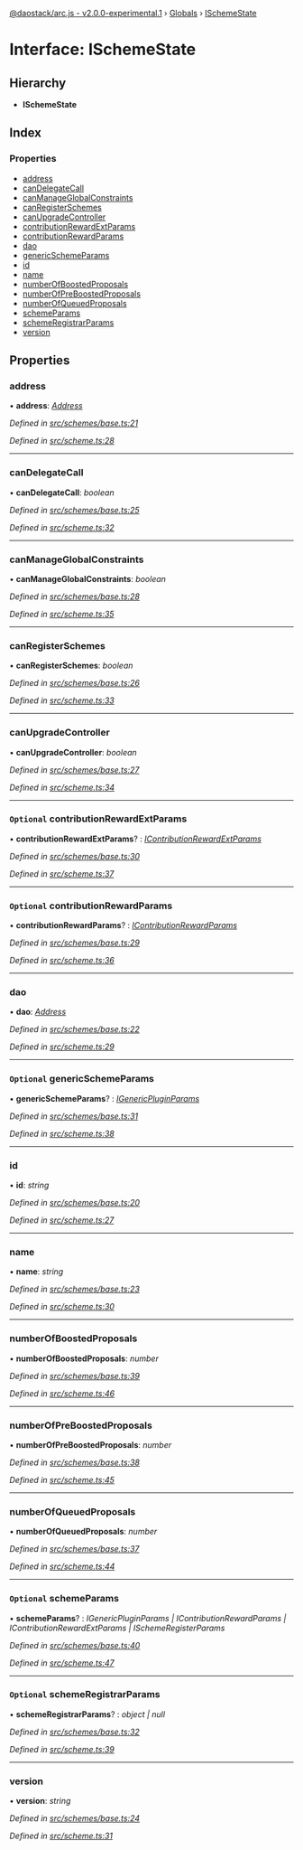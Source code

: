 [@daostack/arc.js - v2.0.0-experimental.1](../README.md) › [Globals](../globals.md) › [ISchemeState](ischemestate.md)

# Interface: ISchemeState

## Hierarchy

* **ISchemeState**

## Index

### Properties

* [address](ischemestate.md#address)
* [canDelegateCall](ischemestate.md#candelegatecall)
* [canManageGlobalConstraints](ischemestate.md#canmanageglobalconstraints)
* [canRegisterSchemes](ischemestate.md#canregisterschemes)
* [canUpgradeController](ischemestate.md#canupgradecontroller)
* [contributionRewardExtParams](ischemestate.md#optional-contributionrewardextparams)
* [contributionRewardParams](ischemestate.md#optional-contributionrewardparams)
* [dao](ischemestate.md#dao)
* [genericSchemeParams](ischemestate.md#optional-genericschemeparams)
* [id](ischemestate.md#id)
* [name](ischemestate.md#name)
* [numberOfBoostedProposals](ischemestate.md#numberofboostedproposals)
* [numberOfPreBoostedProposals](ischemestate.md#numberofpreboostedproposals)
* [numberOfQueuedProposals](ischemestate.md#numberofqueuedproposals)
* [schemeParams](ischemestate.md#optional-schemeparams)
* [schemeRegistrarParams](ischemestate.md#optional-schemeregistrarparams)
* [version](ischemestate.md#version)

## Properties

###  address

• **address**: *[Address](../globals.md#address)*

*Defined in [src/schemes/base.ts:21](https://github.com/daostack/arc.js/blob/6c661ff/src/schemes/base.ts#L21)*

*Defined in [src/scheme.ts:28](https://github.com/daostack/arc.js/blob/6c661ff/src/scheme.ts#L28)*

___

###  canDelegateCall

• **canDelegateCall**: *boolean*

*Defined in [src/schemes/base.ts:25](https://github.com/daostack/arc.js/blob/6c661ff/src/schemes/base.ts#L25)*

*Defined in [src/scheme.ts:32](https://github.com/daostack/arc.js/blob/6c661ff/src/scheme.ts#L32)*

___

###  canManageGlobalConstraints

• **canManageGlobalConstraints**: *boolean*

*Defined in [src/schemes/base.ts:28](https://github.com/daostack/arc.js/blob/6c661ff/src/schemes/base.ts#L28)*

*Defined in [src/scheme.ts:35](https://github.com/daostack/arc.js/blob/6c661ff/src/scheme.ts#L35)*

___

###  canRegisterSchemes

• **canRegisterSchemes**: *boolean*

*Defined in [src/schemes/base.ts:26](https://github.com/daostack/arc.js/blob/6c661ff/src/schemes/base.ts#L26)*

*Defined in [src/scheme.ts:33](https://github.com/daostack/arc.js/blob/6c661ff/src/scheme.ts#L33)*

___

###  canUpgradeController

• **canUpgradeController**: *boolean*

*Defined in [src/schemes/base.ts:27](https://github.com/daostack/arc.js/blob/6c661ff/src/schemes/base.ts#L27)*

*Defined in [src/scheme.ts:34](https://github.com/daostack/arc.js/blob/6c661ff/src/scheme.ts#L34)*

___

### `Optional` contributionRewardExtParams

• **contributionRewardExtParams**? : *[IContributionRewardExtParams](icontributionrewardextparams.md)*

*Defined in [src/schemes/base.ts:30](https://github.com/daostack/arc.js/blob/6c661ff/src/schemes/base.ts#L30)*

*Defined in [src/scheme.ts:37](https://github.com/daostack/arc.js/blob/6c661ff/src/scheme.ts#L37)*

___

### `Optional` contributionRewardParams

• **contributionRewardParams**? : *[IContributionRewardParams](icontributionrewardparams.md)*

*Defined in [src/schemes/base.ts:29](https://github.com/daostack/arc.js/blob/6c661ff/src/schemes/base.ts#L29)*

*Defined in [src/scheme.ts:36](https://github.com/daostack/arc.js/blob/6c661ff/src/scheme.ts#L36)*

___

###  dao

• **dao**: *[Address](../globals.md#address)*

*Defined in [src/schemes/base.ts:22](https://github.com/daostack/arc.js/blob/6c661ff/src/schemes/base.ts#L22)*

*Defined in [src/scheme.ts:29](https://github.com/daostack/arc.js/blob/6c661ff/src/scheme.ts#L29)*

___

### `Optional` genericSchemeParams

• **genericSchemeParams**? : *[IGenericPluginParams](igenericschemeparams.md)*

*Defined in [src/schemes/base.ts:31](https://github.com/daostack/arc.js/blob/6c661ff/src/schemes/base.ts#L31)*

*Defined in [src/scheme.ts:38](https://github.com/daostack/arc.js/blob/6c661ff/src/scheme.ts#L38)*

___

###  id

• **id**: *string*

*Defined in [src/schemes/base.ts:20](https://github.com/daostack/arc.js/blob/6c661ff/src/schemes/base.ts#L20)*

*Defined in [src/scheme.ts:27](https://github.com/daostack/arc.js/blob/6c661ff/src/scheme.ts#L27)*

___

###  name

• **name**: *string*

*Defined in [src/schemes/base.ts:23](https://github.com/daostack/arc.js/blob/6c661ff/src/schemes/base.ts#L23)*

*Defined in [src/scheme.ts:30](https://github.com/daostack/arc.js/blob/6c661ff/src/scheme.ts#L30)*

___

###  numberOfBoostedProposals

• **numberOfBoostedProposals**: *number*

*Defined in [src/schemes/base.ts:39](https://github.com/daostack/arc.js/blob/6c661ff/src/schemes/base.ts#L39)*

*Defined in [src/scheme.ts:46](https://github.com/daostack/arc.js/blob/6c661ff/src/scheme.ts#L46)*

___

###  numberOfPreBoostedProposals

• **numberOfPreBoostedProposals**: *number*

*Defined in [src/schemes/base.ts:38](https://github.com/daostack/arc.js/blob/6c661ff/src/schemes/base.ts#L38)*

*Defined in [src/scheme.ts:45](https://github.com/daostack/arc.js/blob/6c661ff/src/scheme.ts#L45)*

___

###  numberOfQueuedProposals

• **numberOfQueuedProposals**: *number*

*Defined in [src/schemes/base.ts:37](https://github.com/daostack/arc.js/blob/6c661ff/src/schemes/base.ts#L37)*

*Defined in [src/scheme.ts:44](https://github.com/daostack/arc.js/blob/6c661ff/src/scheme.ts#L44)*

___

### `Optional` schemeParams

• **schemeParams**? : *IGenericPluginParams | IContributionRewardParams | IContributionRewardExtParams | ISchemeRegisterParams*

*Defined in [src/schemes/base.ts:40](https://github.com/daostack/arc.js/blob/6c661ff/src/schemes/base.ts#L40)*

*Defined in [src/scheme.ts:47](https://github.com/daostack/arc.js/blob/6c661ff/src/scheme.ts#L47)*

___

### `Optional` schemeRegistrarParams

• **schemeRegistrarParams**? : *object | null*

*Defined in [src/schemes/base.ts:32](https://github.com/daostack/arc.js/blob/6c661ff/src/schemes/base.ts#L32)*

*Defined in [src/scheme.ts:39](https://github.com/daostack/arc.js/blob/6c661ff/src/scheme.ts#L39)*

___

###  version

• **version**: *string*

*Defined in [src/schemes/base.ts:24](https://github.com/daostack/arc.js/blob/6c661ff/src/schemes/base.ts#L24)*

*Defined in [src/scheme.ts:31](https://github.com/daostack/arc.js/blob/6c661ff/src/scheme.ts#L31)*
